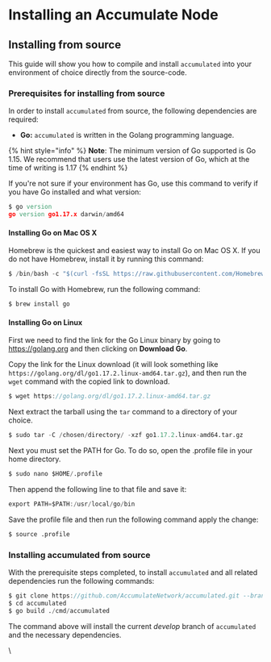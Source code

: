 # Installing an Accumulate Node

## Installing from source

This guide will show you how to compile and install `accumulated` into your environment of choice directly from the source-code.

### Prerequisites for installing from source

In order to install `accumulated` from source, the following dependencies are required:

* **Go:** `accumulated` is written in the Golang programming language.

{% hint style="info" %}
**Note**: The minimum version of Go supported is Go 1.15. We recommend that users use the latest version of Go, which at the time of writing is 1.17
{% endhint %}

If you're not sure if your environment has Go, use this command to verify if you have Go installed and what version:

```d
$ go version
go version go1.17.x darwin/amd64
```

####

#### Installing Go on Mac OS X

Homebrew is the quickest and easiest way to install Go on Mac OS X. If you do not have Homebrew, install it by running this command:

```d
$ /bin/bash -c "$(curl -fsSL https://raw.githubusercontent.com/Homebrew/install/HEAD/install.sh)"
```

To install Go with Homebrew, run the following command:

```d
$ brew install go
```





#### Installing Go on Linux

First we need to find the link for the Go Linux binary by going to https://golang.org and then clicking on **Download Go**.

Copy the link for the Linux download (it will look something like `https://golang.org/dl/go1.17.2.linux-amd64.tar.gz`), and then run the `wget` command with the copied link to download.

```d
$ wget https://golang.org/dl/go1.17.2.linux-amd64.tar.gz
```

Next extract the tarball using the `tar` command to a directory of your choice.

```d
$ sudo tar -C /chosen/directory/ -xzf go1.17.2.linux-amd64.tar.gz
```

Next you must set the PATH for Go. To do so, open the .profile file in your home directory.

```d
$ sudo nano $HOME/.profile
```

Then append the following line to that file and save it:

```c
export PATH=$PATH:/usr/local/go/bin
```

Save the profile file and then run the following command apply the change:

```d
$ source .profile
```





### Installing accumulated from source

With the prerequisite steps completed, to install `accumulated` and all related dependencies run the following commands:

```d
$ git clone https://github.com/AccumulateNetwork/accumulated.git --branch develop
$ cd accumulated
$ go build ./cmd/accumulated
```

The command above will install the current _develop_ branch of `accumulated` and the necessary dependencies.

\
